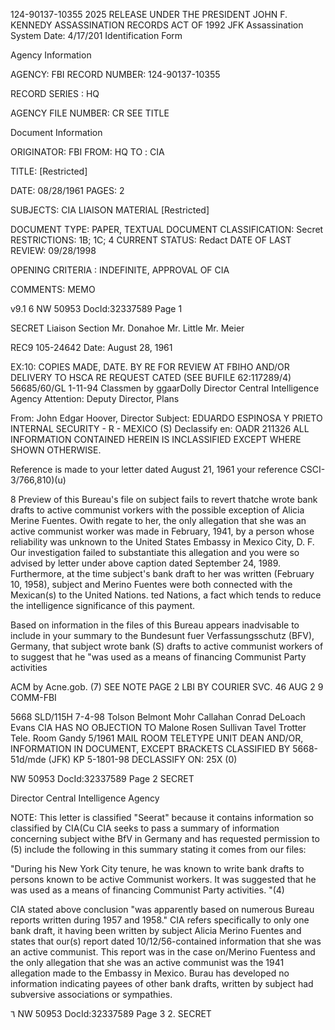 124-90137-10355 2025 RELEASE UNDER THE PRESIDENT JOHN F. KENNEDY ASSASSINATION RECORDS ACT OF 1992
JFK Assassination System Date: 4/17/201
Identification Form

Agency Information

AGENCY: FBI
RECORD NUMBER: 124-90137-10355

RECORD SERIES : HQ

AGENCY FILE NUMBER: CR SEE TITLE

Document Information

ORIGINATOR: FBI
FROM: HQ
ΤΟ : CIA

TITLE: [Restricted]

DATE: 08/28/1961
PAGES: 2

SUBJECTS:
CIA LIAISON MATERIAL
[Restricted]

DOCUMENT TYPE: PAPER, TEXTUAL DOCUMENT
CLASSIFICATION: Secret
RESTRICTIONS: 1B; 1C; 4
CURRENT STATUS: Redact
DATE OF LAST REVIEW: 09/28/1998

OPENING CRITERIA : INDEFINITE, APPROVAL OF CIA

COMMENTS: MEMO

v9.1 6
NW 50953 DocId:32337589 Page 1

SECRET Liaison Section
Mr. Donahoe
Mr. Little
Mr. Meier

REC9 105-24642
Date: August 28, 1961

EX:10: COPIES MADE, DATE. BY
RE
FOR REVIEW AT FBIHO AND/OR DELIVERY
TO HSCA RE REQUEST CATED
(SEE BUFILE 62:117289/4) 56685/60/GL
1-11-94
Classmen by ggaarDolly
Director
Central Intelligence Agency
Attention: Deputy Director, Plans

From: John Edgar Hoover, Director
Subject: EDUARDO ESPINOSA Y PRIETO
INTERNAL SECURITY - R - MEXICO (S)
Declassify en: OADR
211326
ALL INFORMATION CONTAINED
HEREIN IS INCLASSIFIED EXCEPT
WHERE SHOWN OTHERWISE.

Reference is made to your letter dated August 21,
1961 your reference CSCI-3/766,810)(u)

8 Preview of this Bureau's file on subject fails to
revert thatche wrote bank drafts to active communist vorkers
with the possible exception of Alicia Merine Fuentes. Owith
regate to her, the only allegation that she was an active
communist worker was made in February, 1941, by a person whose
reliability was unknown to the United States Embassy in
Mexico City, D. F. Our investigation failed to substantiate
this allegation and you were so advised by letter under above
caption dated September 24, 1989. Furthermore, at the time
subject's bank draft to her was written (February 10, 1958),
subject and Merino Fuentes were both connected with the Mexican(s)
to the United Nations. ted Nations, a fact which tends to reduce the
intelligence significance of this payment.

Based on information in the files of this Bureau
appears inadvisable to include in your summary to the Bundesunt
fuer Verfassungsschutz (BFV), Germany, that subject wrote bank (S)
drafts to active communist workers of to suggest that he "was
used as a means of financing Communist Party activities

ACM
by
Acne.gob.
(7) SEE NOTE PAGE 2
LBI
BY COURIER SVC.
46 AUG 2 9
COMM-FBI

5668 SLD/115H
7-4-98
Tolson
Belmont
Mohr
Callahan
Conrad
DeLoach
Evans
CIA HAS NO OBJECTION TO
Malone
Rosen
Sullivan
Tavel
Trotter
Tele. Room
Gandy
5/1961
MAIL ROOM
TELETYPE UNIT
DEAN AND/OR,
INFORMATION
IN DOCUMENT, EXCEPT BRACKETS CLASSIFIED BY 5668-51d/mde (JFK)
KP 5-1801-98
DECLASSIFY ON: 25X (0)

NW 50953 DocId:32337589 Page 2
SECRET

Director
Central Intelligence Agency

NOTE: This letter is classified "Seerat" because it
contains information so classified by CIA(Cu
CIA seeks to pass a summary of information concerning
subject withe BfV in Germany and has requested permission to (5)
include the following in this summary stating it comes from our
files:

"During his New York City tenure, he was known to
write bank drafts to persons known to be active Communist
workers. It was suggested that he was used as a means of
financing Communist Party activities. "(4)

CIA stated above conclusion "was apparently based on
numerous Bureau reports written during 1957 and 1958." CIA
refers specifically to only one bank draft, it having been
written by subject Alicia Merino Fuentes and states that our(s)
report dated 10/12/56-contained information that she was an
active communist. This report was in the case on/Merino Fuentess
and the only allegation that she was an active communist was the
1941 allegation made to the Embassy in Mexico. Burau has
developed no information indicating payees of other bank drafts,
written by subject had subversive associations or sympathies.

٦
NW 50953 DocId:32337589 Page 3
2.
SECRET
